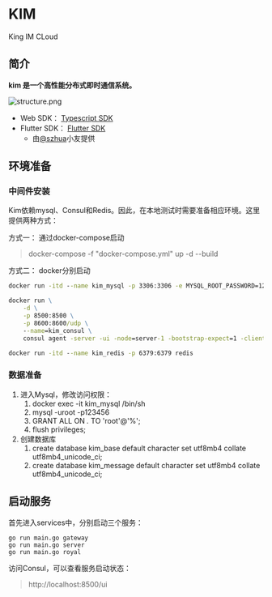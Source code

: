 # KIM

King IM CLoud

## 简介

**kim 是一个高性能分布式即时通信系统。**

![structure.png](https://p1-juejin.byteimg.com/tos-cn-i-k3u1fbpfcp/2633b07fd1a144d685ceed9be5f64911~tplv-k3u1fbpfcp-watermark.image)

- Web SDK： [Typescript SDK](https://github.com/klintcheng/kim_web_sdk)
- Flutter SDK： [Flutter SDK](https://github.com/szhua/KimSdk)
  - 由[@szhua](https://github.com/szhua)小友提供

## 环境准备

### 中间件安装

Kim依赖mysql、Consul和Redis。因此，在本地测试时需要准备相应环境。这里提供两种方式：

方式一： 通过docker-compose启动

> docker-compose -f "docker-compose.yml" up -d --build

方式二： docker分别启动

```cmd
docker run -itd --name kim_mysql -p 3306:3306 -e MYSQL_ROOT_PASSWORD=123456 mysql

docker run \
    -d \
    -p 8500:8500 \
    -p 8600:8600/udp \
    --name=kim_consul \
    consul agent -server -ui -node=server-1 -bootstrap-expect=1 -client=0.0.0.0

docker run -itd --name kim_redis -p 6379:6379 redis
```

### 数据准备

1. 进入Mysql，修改访问权限：
   1. docker exec -it kim_mysql /bin/sh
   2. mysql -uroot -p123456
   3. GRANT ALL ON *.* TO 'root'@'%';
   4. flush privileges;
2. 创建数据库
   1. create database kim_base default character set utf8mb4 collate utf8mb4_unicode_ci;
   2. create database kim_message default character set utf8mb4 collate utf8mb4_unicode_ci;

## 启动服务

首先进入services中，分别启动三个服务：

```
go run main.go gateway
go run main.go server
go run main.go royal
```

访问Consul，可以查看服务启动状态：

> http://localhost:8500/ui

